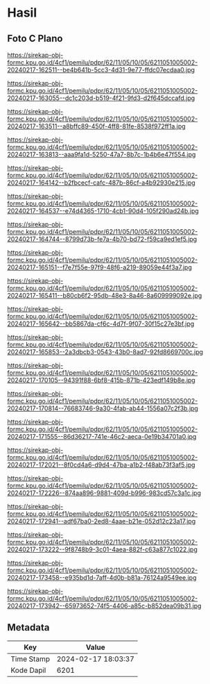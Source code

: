 # Hasil

## Foto C Plano

https://sirekap-obj-formc.kpu.go.id/4cf1/pemilu/pdpr/62/11/05/10/05/6211051005002-20240217-162511--be4b641b-5cc3-4d31-9e77-ffdc07ecdaa0.jpg

https://sirekap-obj-formc.kpu.go.id/4cf1/pemilu/pdpr/62/11/05/10/05/6211051005002-20240217-163055--dc1c203d-b519-4f21-9fd3-d2f645dccafd.jpg

https://sirekap-obj-formc.kpu.go.id/4cf1/pemilu/pdpr/62/11/05/10/05/6211051005002-20240217-163511--a8bffc89-450f-4ff8-81fe-8538f972ff1a.jpg

https://sirekap-obj-formc.kpu.go.id/4cf1/pemilu/pdpr/62/11/05/10/05/6211051005002-20240217-163813--aaa9fa1d-5250-47a7-8b7c-1b4b6e47f554.jpg

https://sirekap-obj-formc.kpu.go.id/4cf1/pemilu/pdpr/62/11/05/10/05/6211051005002-20240217-164142--b2fbcecf-cafc-487b-86cf-a4b92930e215.jpg

https://sirekap-obj-formc.kpu.go.id/4cf1/pemilu/pdpr/62/11/05/10/05/6211051005002-20240217-164537--e74d4365-1710-4cb1-90d4-105f290ad24b.jpg

https://sirekap-obj-formc.kpu.go.id/4cf1/pemilu/pdpr/62/11/05/10/05/6211051005002-20240217-164744--8799d73b-fe7a-4b70-bd72-f59ca9ed1ef5.jpg

https://sirekap-obj-formc.kpu.go.id/4cf1/pemilu/pdpr/62/11/05/10/05/6211051005002-20240217-165151--f7e7f55e-97f9-48f6-a219-89059e44f3a7.jpg

https://sirekap-obj-formc.kpu.go.id/4cf1/pemilu/pdpr/62/11/05/10/05/6211051005002-20240217-165411--b80cb6f2-95db-48e3-8a46-8a609999092e.jpg

https://sirekap-obj-formc.kpu.go.id/4cf1/pemilu/pdpr/62/11/05/10/05/6211051005002-20240217-165642--bb5867da-cf6c-4d7f-9f07-30f15c27e3bf.jpg

https://sirekap-obj-formc.kpu.go.id/4cf1/pemilu/pdpr/62/11/05/10/05/6211051005002-20240217-165853--2a3dbcb3-0543-43b0-8ad7-92fd8669700c.jpg

https://sirekap-obj-formc.kpu.go.id/4cf1/pemilu/pdpr/62/11/05/10/05/6211051005002-20240217-170105--94391f88-6bf8-415b-871b-423edf149b8e.jpg

https://sirekap-obj-formc.kpu.go.id/4cf1/pemilu/pdpr/62/11/05/10/05/6211051005002-20240217-170814--76683746-9a30-4fab-ab44-1556a07c2f3b.jpg

https://sirekap-obj-formc.kpu.go.id/4cf1/pemilu/pdpr/62/11/05/10/05/6211051005002-20240217-171555--86d36217-741e-46c2-aeca-0e19b34701a0.jpg

https://sirekap-obj-formc.kpu.go.id/4cf1/pemilu/pdpr/62/11/05/10/05/6211051005002-20240217-172021--8f0cd4a6-d9d4-47ba-a1b2-f48ab73f3af5.jpg

https://sirekap-obj-formc.kpu.go.id/4cf1/pemilu/pdpr/62/11/05/10/05/6211051005002-20240217-172226--874aa896-9881-409d-b996-983cd57c3a1c.jpg

https://sirekap-obj-formc.kpu.go.id/4cf1/pemilu/pdpr/62/11/05/10/05/6211051005002-20240217-172941--adf67ba0-2ed8-4aae-b21e-052d12c23a17.jpg

https://sirekap-obj-formc.kpu.go.id/4cf1/pemilu/pdpr/62/11/05/10/05/6211051005002-20240217-173222--9f8748b9-3c01-4aea-882f-c63a877c1022.jpg

https://sirekap-obj-formc.kpu.go.id/4cf1/pemilu/pdpr/62/11/05/10/05/6211051005002-20240217-173458--e935bd1d-7aff-4d0b-b81a-76124a9549ee.jpg

https://sirekap-obj-formc.kpu.go.id/4cf1/pemilu/pdpr/62/11/05/10/05/6211051005002-20240217-173942--65973652-74f5-4406-a85c-b852dea09b31.jpg


## Metadata

| Key        | Value               |
| ---------- | ------------------- |
| Time Stamp | 2024-02-17 18:03:37 |
| Kode Dapil | 6201                |



